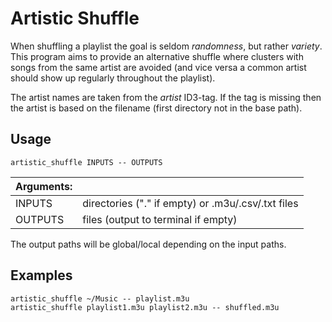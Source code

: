 # Artistic Shuffle

When shuffling a playlist the goal is seldom *randomness*, but rather *variety*.
This program aims to provide an alternative shuffle where clusters with songs from the same artist are avoided (and vice versa a common artist should show up regularly throughout the playlist).

The artist names are taken from the *artist* ID3-tag.
If the tag is missing then the artist is based on the filename (first directory not in the base path).

## Usage

`artistic_shuffle INPUTS -- OUTPUTS`

|Arguments:||
|---|---|
|INPUTS  | directories ("." if empty) or .m3u/.csv/.txt files |
|OUTPUTS | files (output to terminal if empty) |

The output paths will be global/local depending on the input paths.


## Examples

`artistic_shuffle ~/Music -- playlist.m3u`  
`artistic_shuffle playlist1.m3u playlist2.m3u -- shuffled.m3u`